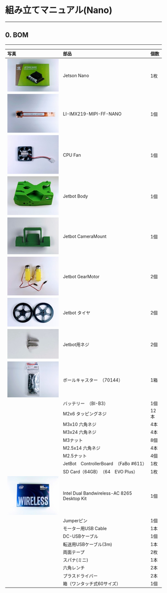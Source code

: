 # 組み立てマニュアル(Nano)

<hr>

## 0. BOM

<hr>

|写真|部品|個数|
|:--|:--|:--|
|![](./img/jetson_mini001.jpg)|Jetson Nano|1枚|
|![](./img/camera_mount_mini001.jpg)|LI-IMX219-MIPI-FF-NANO|1個|
|![](./img/fan_mini001.jpg)|CPU Fan|1個|
|![](./img/front_mount_mini001.jpg)|Jetbot Body|1個|		
|![](./img/jetson_mini003.jpg)|Jetbot CameraMount　|1個|	
|![](./img/motor_mini001.jpg)|Jetbot GearMotor　|2個|		
|![](./img/wheel_mini001.jpg)|Jetbot タイヤ　|2個|
|![](./img/wheel_mini002.jpg)|Jetbot用ネジ　|2個|		
|![](./img/front_mini001.jpg)|ボールキャスター　（70144）| 1箱|		
||バッテリー　（BI-B3）| 1個|		
||M2x6 タッピングネジ|12本|
||M3x10 六角ネジ|4本|
||M3x24 六角ネジ|4本|
||M3ナット|8個|
||M2.5x14 六角ネジ|4本|
||M2.5ナット|4個|		
||JetBot　ControllerBoard　（FaBo #611）	|1枚|	
||SD Card（64GB）　（64　EVO Plus）|1枚|		
|![](./img/jetson_mini002.jpg)|Intel Dual Bandwireless-AC 8265 Desktop Kit|1個|
||Jumperピン|1個|
||モーター用USB Cable|1本|
||DC-USBケーブル|1個|
||転送用USBケーブル(3m)|1本|
||両面テープ|2枚|
||スパナ(ミニ)|1本|
||六角レンチ|2本|
||プラスドライバー|2本|
||箱（ワンタッチ式60サイズ）|1個|
